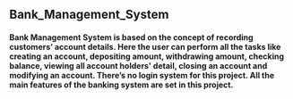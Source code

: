 ## Bank_Management_System

#### Bank Management System is based on the concept of recording customers’ account details. Here the user can perform all the tasks like creating an account, depositing amount, withdrawing amount, checking balance, viewing all account holders' detail, closing an account and modifying an account. There’s no login system for this project. All the main features of the banking system are set in this project.
